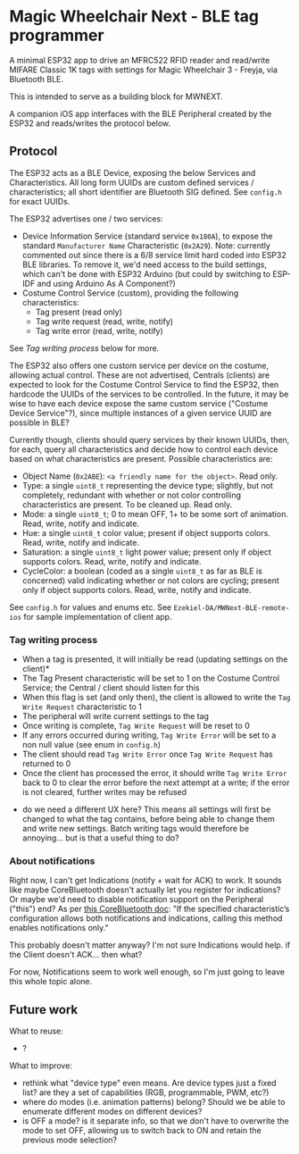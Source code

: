 # Magic Wheelchair Next - BLE tag programmer

A minimal ESP32 app to drive an MFRC522 RFID reader and read/write MIFARE Classic 1K tags with settings for Magic Wheelchair 3 - Freyja, via Bluetooth BLE.

This is intended to serve as a building block for MWNEXT.

A companion iOS app interfaces with the BLE Peripheral created by the ESP32 and reads/writes the protocol below.


## Protocol
The ESP32 acts as a BLE Device, exposing the below Services and Characteristics. All long form UUIDs are custom defined services / characteristics; all short identifier are Bluetooth SIG defined. See `config.h` for exact UUIDs.

The ESP32 advertises one / two services:
- Device Information Service (standard service `0x180A`), to expose the standard `Manufacturer Name` Characteristic (`0x2A29`). Note: currently commented out since there is a 6/8 service limit hard coded into ESP32 BLE libraries. To remove it, we'd need access to the build settings, which can't be done with ESP32 Arduino (but could by switching to ESP-IDF and using Arduino As A Component?)
- Costume Control Service (custom), providing the following characteristics:
  - Tag present (read only)
  - Tag write request (read, write, notify)
  - Tag write error (read, write, notify)

See _Tag writing process_ below for more.


The ESP32 also offers one custom service per device on the costume, allowing actual control. These are not advertised, Centrals (clients) are expected to look for the Costume Control Service to find the ESP32, then hardcode the UUIDs of the services to be controlled. In the future, it may be wise to have each device expose the same custom service ("Costume Device Service"?), since multiple instances of a given service UUID are possible in BLE?

Currently though, clients should query services by their known UUIDs, then, for each, query all characteristics and decide how to control each device based on what characteristics are present. Possible characteristics are:
  - Object Name (`0x2ABE`): `<a friendly name for the object>`. Read only.
  - Type: a single `uint8_t` representing the device type; slightly, but not completely, redundant with whether or not color controlling characteristics are present. To be cleaned up. Read only.
  - Mode: a single `uint8_t`; 0 to mean OFF, 1+ to be some sort of animation. Read, write, notify and indicate.
  - Hue: a single `uint8_t` color value; present if object supports colors. Read, write, notify and indicate.
  - Saturation: a single `uint8_t` light power value; present only if object supports colors. Read, write, notify and indicate.
  - CycleColor: a boolean (coded as a single `uint8_t` as far as BLE is concerned) valid indicating whether or not colors are cycling; present only if object supports colors.  Read, write, notify and indicate.

See `config.h` for values and enums etc. See `Ezekiel-DA/MWNext-BLE-remote-ios` for sample implementation of client app.


### Tag writing process
- When a tag is presented, it will initially be read (updating settings on the client)*
- The Tag Present characteristic will be set to 1 on the Costume Control Service; the Central / client should listen for this
- When this flag is set (and only then), the client is allowed to write the `Tag Write Request` characteristic to 1
- The peripheral will write current settings to the tag
- Once writing is complete, `Tag Write Request` will be reset to 0
- If any errors occurred during writing, `Tag Write Error` will be set to a non null value (see enum in `config.h`)
- The client should read `Tag Write Error` once  `Tag Write Request` has returned to 0
- Once the client has processed the error, it should write `Tag Write Error` back to 0 to clear the error before the next attempt at a write; if the error is not cleared, further writes may be refused


* do we need a different UX here? This means all settings will first be changed to what the tag contains, before being able to change them and write new settings. Batch writing tags would therefore be annoying... but is that a useful thing to do?

### About notifications
Right now, I can't get Indications (notify + wait for ACK) to work. It sounds like maybe CoreBluetooth doesn't actually let you register for indications? Or maybe we'd need to disable notification support on the Peripheral ("this") end? As per [this CoreBluetooth doc](https://developer.apple.com/documentation/corebluetooth/cbperipheral/1518949-setnotifyvalue): "If the specified characteristic’s configuration allows both notifications and indications, calling this method enables notifications only."

This probably doesn't matter anyway? I'm not sure Indications would help. if the Client doesn't ACK... then what?

For now, Notifications seem to work well enough, so I'm just going to leave this whole topic alone.


## Future work
What to reuse:
- ?

What to improve:
- rethink what "device type" even means. Are device types just a fixed list? are they a set of capabilities (RGB, programmable, PWM, etc?)
- where do modes (i.e. animation patterns) belong? Should we be able to enumerate different modes on different devices?
- is OFF a mode? is it separate info, so that we don't have to overwrite the mode to set OFF, allowing us to switch back to ON and retain the previous mode selection?